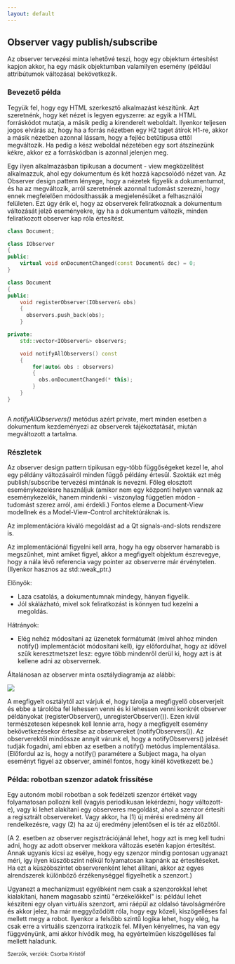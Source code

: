 ```yaml
---
layout: default
---
```


## Observer vagy publish/subscribe

Az observer tervezési minta lehetővé teszi, hogy egy objektum értesítést kapjon akkor, ha egy másik objektumban valamilyen esemény (például attribútumok változása) bekövetkezik.

### Bevezető példa

Tegyük fel, hogy egy HTML szerkesztő alkalmazást készítünk. Azt szeretnénk, hogy két nézet is legyen egyszerre: az egyik a HTML forráskódot mutatja, a másik pedig a kirenderelt weboldalt. Ilyenkor teljesen jogos elvárás az, hogy ha a forrás nézetben egy H2 taget átírok H1-re, akkor a másik nézetben azonnal lássam, hogy a fejléc betűtípusa ettől megváltozik. Ha pedig a kész weboldal nézetében egy sort átszínezünk kékre, akkor ez a forráskódban is azonnal jelenjen meg.

Egy ilyen alkalmazásban tipikusan a document - view megközelítést alkalmazzuk, ahol egy dokumentum és két hozzá kapcsolódó nézet van. Az Observer design pattern lényege, hogy a nézetek figyelik a dokumentumot, és ha az megváltozik, arról szeretnének azonnal tudomást szerezni, hogy ennek megfelelően módosíthassák a megjelenésüket a felhasználói felületen. Ezt úgy érik el, hogy az observerek feliratkoznak a dokumentum változását jelző eseményekre, így ha a dokumentum változik, minden feliratkozott observer kap róla értesítést.

```C++
class Document;

class IObserver
{
public:
    virtual void onDocumentChanged(const Document& doc) = 0;
}

class Document
{
public:
    void registerObserver(IObserver& obs)
    {
      observers.push_back(obs);
    }

private:
    std::vector<IObserver&> observers;

    void notifyAllObservers() const
    {
        for(auto& obs : observers)
        {
          obs.onDocumentChanged(* this);
        }
    }
}



```

A *notifyAllObservers()* metódus azért private, mert minden esetben a dokumentum kezdeményezi az observerek tájékoztatását, miután megváltozott a tartalma.

### Részletek

Az observer design pattern tipikusan egy-több függőségeket kezel le, ahol egy példány változásairól minden függő példány értesül. Szokták ezt még publish/subscribe tervezési mintának is nevezni. Főleg elosztott eseménykezelésre használjuk (amikor nem egy központi helyen vannak az eseménykezelők, hanem mindenki - viszonylag független módon - tudomást szerez arról, ami érdekli.) Fontos eleme a Document-View modellnek és a Model-View-Control architektúráknak is.

Az implementációra kiváló megoldást ad a Qt signals-and-slots rendszere is.

Az implementációnál figyelni kell arra, hogy ha egy observer hamarabb is megszűnhet, mint amiket figyel, akkor a megfigyelt objektum észrevegye, hogy a nála lévő referencia vagy pointer az observerre már érvénytelen. (Ilyenkor hasznos az std::weak_ptr.)

Előnyök:

  * Laza csatolás, a dokumentumnak mindegy, hányan figyelik.
  * Jól skálázható, mivel sok feliratkozást is könnyen tud kezelni a megoldás.

Hátrányok:

  * Elég nehéz módosítani az üzenetek formátumát (mivel ahhoz minden notify() implementációt módosítani kell), így előfordulhat, hogy az idővel szűk keresztmetszet lesz: egyre több mindenről derül ki, hogy azt is át kellene adni az observernek.

Általánosan az observer minta osztálydiagramja az alábbi:

![](image/Observer.png)

A megfigyelt osztálytól azt várjuk el, hogy tárolja a megfigyelő observerjeit és ebbe a tárolóba fel lehessen venni és ki lehessen venni konkrét observer példányokat (registerObserver(), unregisterObserver()). Ezen kívül természetesen képesnek kell lennie arra, hogy a megfigyelt esemény bekövetkezésekor értesítse az observereket (notifyObservers()). Az observerektől mindössze annyit várunk el, hogy a notifyObservers() jelzését tudják fogadni, ami ebben az esetben a notify() metódus implementálása. (Előfordul az is, hogy a notify() paramétere a Subject maga, ha olyan eseményt figyel az observer, aminél fontos, hogy kinél következett be.)

### Példa: robotban szenzor adatok frissítése

Egy autonóm mobil robotban a sok fedélzeti szenzor értékét vagy folyamatosan pollozni kell (vagyis periodikusan lekérdezni, hogy változott-e), vagy ki lehet alakítani egy observeres megoldást, ahol a szenzor értesíti a regisztrált observereket. Vagy akkor, ha (1) új mérési eredmény áll rendelkezésre, vagy (2) ha az új eredmény jelentősen el is tér az előzőtől.

(A 2. esetben az observer regisztrációjánál lehet, hogy azt is meg kell tudni adni, hogy az adott observer mekkora változás esetén kapjon értesítést. Annak ugyanis kicsi az esélye, hogy egy szenzor mindig pontosan ugyanazt méri, így ilyen küszöbszint nélkül folyamatosan kapnánk az értesítéseket. Ha ezt a küszöbszintet observerenként lehet állítani, akkor az egyes alrendszerek különböző érzékenységgel figyelhetik a szenzort.)

Ugyanezt a mechanizmust egyébként nem csak a szenzorokkal lehet kialakítani, hanem magasabb szintű "érzékelőkkel" is: például lehet készíteni egy olyan virtuális szenzort, ami ráépül az oldalsó távolságmérőre és akkor jelez, ha már meggyőződött róla, hogy egy közeli, kiszögelléses fal mellett megy a robot. Ilyenkor a felsőbb szintű logika lehet, hogy elég, ha csak erre a virtuális szenzorra iratkozik fel. Milyen kényelmes, ha van egy függvényünk, ami akkor hívódik meg, ha egyértelműen kiszögelléses fal mellett haladunk.

<small>Szerzők, verziók: Csorba Kristóf</small>
